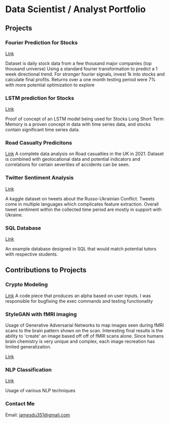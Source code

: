 # Data Scientist / Analyst Portfolio

## Projects


### Fourier Prediction for Stocks

[Link](https://github.com/jamesdu351/Fourier-Prediction)

Dataset is daily stock data from a few thousand major companies (top thousand universe)
Using a standard fourier transformation to predict a 1 week directional trend.
For stronger fourier signals, invest 1k into stocks and calculate final profits.
Returns over a one month testing period were 7% with more potential optimization to explore


### LSTM prediction for Stocks

[Link](https://github.com/jamesdu351/LSTM-Stocks)

Proof of concept of an LSTM model being used for Stocks
Long Short Term Memory is a proven concept in data with time series data, and stocks contain significant time series data.


### Road Casualty Predicitons

[Link](https://github.com/jamesdu351/Road-Casualty)
A complete data analysis on Road casualties in the UK in 2021.
Dataset is combined with geolocational data and potential indicators and correlations for certain severities of accidents can be seen.


### Twitter Sentiment Analysis

[Link](https://github.com/jamesdu351/Twitter-sentiment-analysis)

A kaggle dataset on tweets about the Russo-Ukrainian Conflict.
Tweets come in multiple languages which complicates feature extraction.
Overall tweet sentiment within the collected time period are mostly in support with Ukraine.


### SQL Database

[Link](https://github.com/jamesdu351/Tutor-match)

An example database designed in SQL that would match potential tutors with respective students. 


## Contributions to Projects

### Crypto Modeling

[Link](https://github.com/jamesdu351/Crypto-Modeling)
A code piece that produces an alpha based on user inputs.
I was responsible for bugfixing the exec commands and testing functionality


### StyleGAN with fMRI imaging

Usage of Generative Adversarial Networks to map images seen during fMRI scans to the brain pattern shown on the scan.
Interesting final results is the ability to 'create' an image based off off of fMRI scans alone.
Since humans brain chemistry is very unique and complex, each image recreation has limited generalizaiton.

[Link](https://github.com/ucsb-ds-capstone-2022/ucsb-ds-capstone-2022.github.io)

### NLP Classification

[Link](https://github.com/jamesdu351/NLP-Classificaiton)

Usage of various NLP techniques 

### Contact Me
Email: jamesdu351@gmail.com


